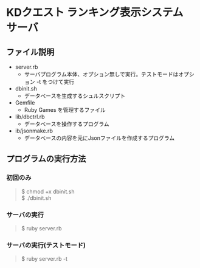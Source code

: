 # KDクエスト ランキング表示システム　サーバ    

## ファイル説明  

 * server.rb 
   * サーバプログラム本体、オプション無しで実行。テストモードはオプション -t をつけて実行  
 * dbinit.sh
   * データベースを生成するシュルスクリプト  
 * Gemfile  
   * Ruby Games を管理するファイル  
 * lib/dbctrl.rb  
   * データベースを操作するプログラム  
 * ib/jsonmake.rb  
   * データベースの内容を元にJsonファイルを作成するプログラム   

## プログラムの実行方法  

### 初回のみ  
> $ chmod +x dbinit.sh  
> $ ./dbinit.sh  

### サーバの実行  
> $ ruby server.rb  

### サーバの実行(テストモード)  
> $ ruby server.rb -t